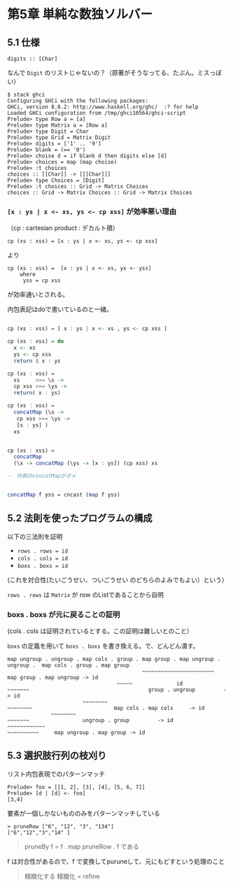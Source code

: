 # 第5章 単純な数独ソルバー

## 5.1 仕様


```
digits :: [Char]
```

なんで `Digit` のリストじゃないの？（原著がそうなってる、たぶん。ミスっぽい）


```
$ stack ghci
Configuring GHCi with the following packages: 
GHCi, version 8.0.2: http://www.haskell.org/ghc/  :? for help
Loaded GHCi configuration from /tmp/ghci10564/ghci-script
Prelude> type Row a = [a]
Prelude> type Matrix a = [Row a]
Prelude> type Digit = Char
Prelude> type Grid = Matrix Digit
Prelude> digits = ['1' .. '9']
Prelude> blank = (== '0')
Prelude> choise d = if blank d then digits else [d]
Prelude> choices = map (map choise)
Prelude> :t choices
choices :: [[Char]] -> [[[Char]]]
Prelude> type Choices = [Digit]
Prelude> :t choices :: Grid -> Matrix Choices 
choices :: Grid -> Matrix Choices :: Grid -> Matrix Choices
```



### `[x : ys | x <- xs, ys <- cp xss]` が効率悪い理由

（cp : cartesian product : デカルト積）

```
cp (xs : xss) = [x : ys | x <- xs, ys <- cp xss]
```

より

```
cp (xs : xss) =  [x : ys | x <- xs, yx <- yss]
    where
     yss = cp xss
```

が効率通いとされる。

内包表記はdoで書いているのと一緒。

```haskell

cp (xs : xss) = [ x : ys | x <- xs , ys <- cp xss ]

cp (xs : xss) = do
  x <- xs
  ys <- cp xss
  return $ x : ys

cp (xs : xss) =
  xs     >>= \x ->
  cp xss >>= \ys ->
  return( x : ys)

cp (xs : xss) =
  concatMap (\x ->
   cp xss >>= \ys ->
   [x : ys] )
  xs


cp (xs : xss) =
  concatMap
  (\x -> concatMap (\ys -> [x : ys]) (cp xss) xs

-- 外側のconcatMapがダメ


concatMap f yss = cncast (map f yss)
```

## 5.2 法則を使ったプログラムの構成

以下の三法則を証明

* `rows . rows = id`
* `cols . cols = id`
* `boxs . boxs = id`

(これを対合性(たいごうせい、ついごうせい のどちらのよみでもよい）という）

`rows . rows` は `Matrix` が row のListであることから自明

### boxs . boxs が元に戻ることの証明

(cols . cols は証明されているとする。この証明は難しいとのこと）

`boxs` の定義を用いて `boxs . boxs` を書き換える。で、どんどん潰す。

```
map ungroup . ungroup . map cols . group . map group . map ungroup . ungroup .  map cols . group . map group
                                           ~~~~~~~~~~~~~~~~~~~~~~~                                                map group . map ungroup -> id
                                   ~~~~~              id             ~~~~~~~                                      group . ungroup         -> id
                        ~~~~~~~~                                                ~~~~~~~~                          map cols . map cols     -> id
              ~~~~~~~~                                                                    ~~~~~~~                 ungroup . group         -> id
~~~~~~~~~~~~                                                                                       ~~~~~~~~~~     map ungroup . map group -> id
```

## 5.3 選択肢行列の枝刈り

リスト内包表現でのパターンマッチ

```
Prelude> foo = [[1, 2], [3], [4], [5, 6, 7]]
Prelude> [d | [d] <- foo]
[3,4]
```

要素が一個しかないもののみをパターンマッチしている

```
> pruneRow ["6", "12", "3", "134"]
["6","12","3","14" ]
```


> pruneBy f = f . map pruneRow . f である

f は対合性があるので、f で変換してpuruneして、元にもどすという処理のこと

> 精緻化する
精緻化 = refine
